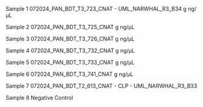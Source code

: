 Sample 1 
072024_PAN_BDT_T3_723_CNAT - UML_NARWHAL_R3_B34
g
ng/μL

Sample 2
072024_PAN_BDT_T3_725_CNAT
g
ng/μL

Sample 3
072024_PAN_BDT_T3_726_CNAT
g
ng/μL

Sample 4
072024_PAN_BDT_T3_732_CNAT
g
ng/μL

Sample 5 
072024_PAN_BDT_T3_733_CNAT
g
ng/μL

Sample 6
072024_PAN_BDT_T3_741_CNAT
g
ng/μL

Sample 7 
072024_PAN_BDT_T2_613_CNAT - CLP - UML_NARWHAL_R3_B33

Sample 8
Negative Control
